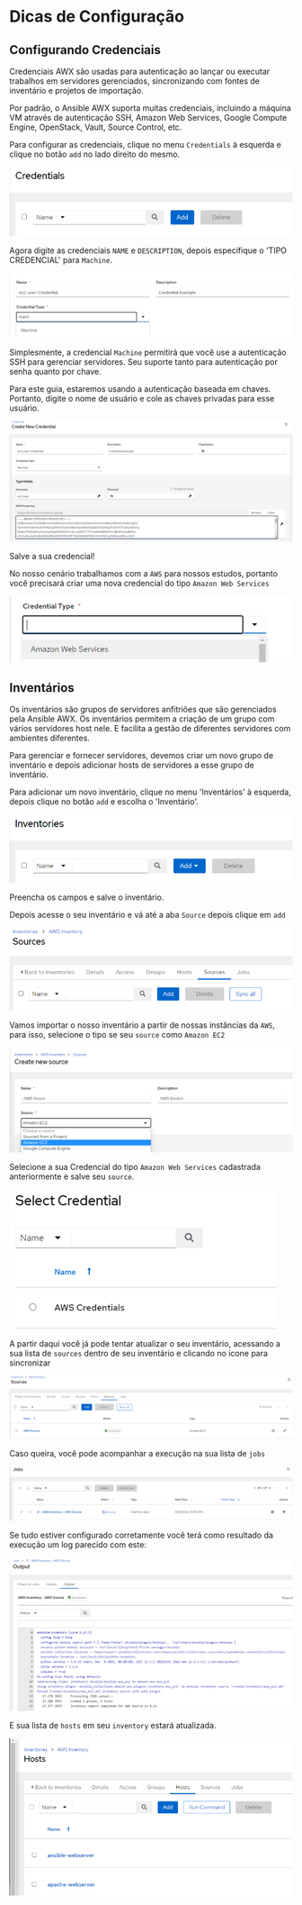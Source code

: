Dicas de Configuração
===========================================


Configurando Credenciais
-----------------------------

Credenciais AWX são usadas para autenticação ao lançar ou executar trabalhos em  servidores gerenciados, sincronizando com fontes de inventário e projetos de importação.

Por padrão, o Ansible AWX suporta muitas credenciais, incluindo a máquina VM através de autenticação SSH, Amazon Web Services, Google Compute Engine, OpenStack, Vault, Source Control, etc.

Para configurar as credenciais, clique no menu `Credentials` à esquerda e clique no botão `add` no lado direito do mesmo.

![image](images/08-01-01.png)

Agora digite as credenciais `NAME` e `DESCRIPTION`, depois especifique o 'TIPO CREDENCIAL' para `Machine`.

![image](images/08-01-02.png)

Simplesmente, a credencial `Machine` permitirá que você use a autenticação SSH para gerenciar servidores. Seu suporte tanto para autenticação por senha quanto por chave.

Para este guia, estaremos usando a autenticação baseada em chaves. Portanto, digite o nome de usuário e cole as chaves privadas para esse usuário.

![image](images/08-01-03.png)

Salve a sua credencial!

No nosso cenário trabalhamos com a `AWS` para nossos estudos, portanto você precisará criar uma nova credencial do tipo `Amazon Web Services`

![image](images/08-01-05.png)

Inventários
------------------------------------------------

Os inventários são grupos de servidores anfitriões que são gerenciados pela Ansible AWX. Os inventários permitem a criação de um grupo com vários servidores host nele. E facilita a gestão de diferentes servidores com ambientes diferentes.

Para gerenciar e fornecer servidores, devemos criar um novo grupo de inventário e depois adicionar hosts de servidores a esse grupo de inventário.

Para adicionar um novo inventário, clique no menu 'Inventários' à esquerda, depois clique no botão `add` e escolha o 'Inventário'.

![image](images/08-01-04.png)

Preencha os campos e salve o inventário.

Depois acesse o seu inventário e vá até a aba `Source` depois clique em `add`

![image](images/08-01-06.png)

Vamos importar o nosso inventário a partir de nossas instâncias da `AWS`, para isso, selecione o tipo se seu `source` como `Amazon EC2`

![image](images/08-01-07.png)

Selecione a sua Credencial do tipo `Amazon Web Services` cadastrada anteriormente e salve seu `source`.

![image](images/08-01-08.png)

A partir daqui você já pode tentar atualizar o seu inventário, acessando a sua lista de `sources` dentro de seu inventário e clicando no ícone para sincronizar

![image](images/08-01-09.png)

Caso queira, você pode acompanhar a execução na sua lista de `jobs`

![image](images/08-01-10.png)

Se tudo estiver configurado corretamente você terá como resultado da execução um log parecido com este:

![image](images/08-01-11.png)

E sua lista de `hosts` em seu `inventory` estará atualizada.

![image](images/08-01-12.png)
